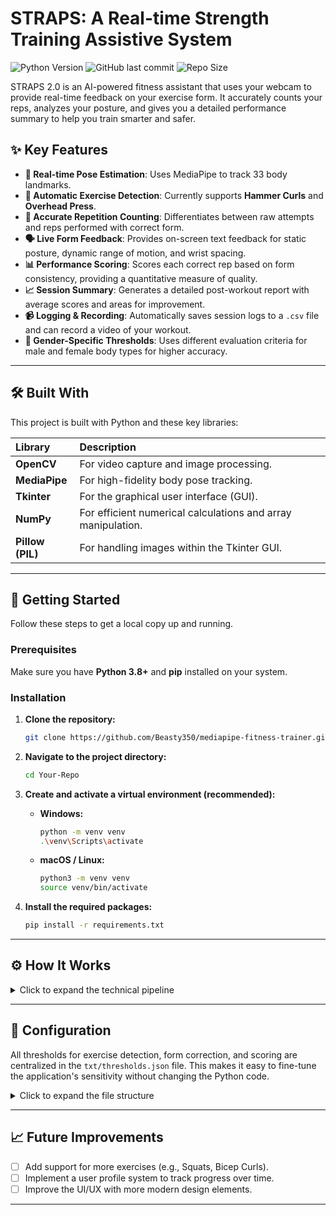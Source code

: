 # STRAPS: A Real-time Strength Training Assistive System 

![Python Version](https://img.shields.io/badge/python-3.8+-blue.svg)
![GitHub last commit](https://img.shields.io/github/last-commit/Beasty350/mediapipe-fitness-trainer)
![Repo Size](https://img.shields.io/github/repo-size/Beasty350/mediapipe-fitness-trainer)

STRAPS 2.0 is an AI-powered fitness assistant that uses your webcam to provide real-time feedback on your exercise form. It accurately counts your reps, analyzes your posture, and gives you a detailed performance summary to help you train smarter and safer.

## ✨ Key Features

* **🤖 Real-time Pose Estimation**: Uses MediaPipe to track 33 body landmarks.
* **💪 Automatic Exercise Detection**: Currently supports **Hammer Curls** and **Overhead Press**.
* **🔢 Accurate Repetition Counting**: Differentiates between raw attempts and reps performed with correct form.
* **🗣️ Live Form Feedback**: Provides on-screen text feedback for static posture, dynamic range of motion, and wrist spacing.
* **📊 Performance Scoring**: Scores each correct rep based on form consistency, providing a quantitative measure of quality.
* **📈 Session Summary**: Generates a detailed post-workout report with average scores and areas for improvement.
* **📹 Logging & Recording**: Automatically saves session logs to a `.csv` file and can record a video of your workout.
* **🚻 Gender-Specific Thresholds**: Uses different evaluation criteria for male and female body types for higher accuracy.

---

## 🛠️ Built With

This project is built with Python and these key libraries:

| Library | Description |
| :--- | :--- |
| **OpenCV** | For video capture and image processing. |
| **MediaPipe** | For high-fidelity body pose tracking. |
| **Tkinter** | For the graphical user interface (GUI). |
| **NumPy** | For efficient numerical calculations and array manipulation. |
| **Pillow (PIL)** | For handling images within the Tkinter GUI. |

---

## 🚀 Getting Started

Follow these steps to get a local copy up and running.

### Prerequisites

Make sure you have **Python 3.8+** and **pip** installed on your system.

### Installation

1.  **Clone the repository:**
    ```sh
    git clone https://github.com/Beasty350/mediapipe-fitness-trainer.git
    ```

2.  **Navigate to the project directory:**
    ```sh
    cd Your-Repo
    ```

3.  **Create and activate a virtual environment (recommended):**
    * **Windows:**
        ```sh
        python -m venv venv
        .\venv\Scripts\activate
        ```
    * **macOS / Linux:**
        ```sh
        python3 -m venv venv
        source venv/bin/activate
        ```

4.  **Install the required packages:**
    ```sh
    pip install -r requirements.txt
    ```

---

## ⚙️ How It Works

<details>
<summary>Click to expand the technical pipeline</summary>

The application follows a computer vision pipeline:
1. **Video Input**: Captures frames from a webcam or video file.
2. **Pose Estimation**: MediaPipe's Pose model processes each frame to detect 33 body landmarks.
3. **Feature Extraction**: The code calculates key metrics from the landmarks, such as joint angles, distances between points (e.g., wrists), and the convex hull area of the body.
4. **Exercise Detection**: Based on the shoulder angles over a short time window, the system determines if you are performing a Hammer Curl or an Overhead Press.
5. **State Machine for Rep Counting**: A state machine tracks the "up" and "down" phases of each arm's movement. A repetition is counted only when a full, valid cycle is completed.
6. **Feedback & Scoring**: At each frame, your current metrics are compared against the pre-defined "correct" ranges in `thresholds.json`. Feedback is displayed, and at the end of a rep, a score is calculated.

</details>

---

## 🔧 Configuration

All thresholds for exercise detection, form correction, and scoring are centralized in the `txt/thresholds.json` file. This makes it easy to fine-tune the application's sensitivity without changing the Python code.

<details>
<summary>Click to expand the file structure</summary>

    .
    ├── img/                # GUI images and assets
    ├── logs/               # Output directory for session .csv logs
    ├── recordings/         # Output directory for recorded .avi videos
    ├── txt/
    │   └── thresholds.json # All configuration parameters
    ├── utils/              # Helper modules
    │   ├── feedback.py     # Functions for generating on-screen feedback
    │   ├── functions.py    # Core calculations (angles, distances, scores)
    │   ├── gui.py          # The Tkinter GUI class
    │   ├── repetition.py   # The RepetitionCounter class and state machine
    │   └── utils.py        # Main loop, Logger, and Recorder classes
    ├── .gitignore          # Files and folders to ignore for Git
    ├── main.py             # Main script to run the application
    ├── README.md           # This documentation file
    └── requirements.txt    # Project dependencies

</details>

---

## 📈 Future Improvements

* [ ] Add support for more exercises (e.g., Squats, Bicep Curls).
* [ ] Implement a user profile system to track progress over time.
* [ ] Improve the UI/UX with more modern design elements.

---
